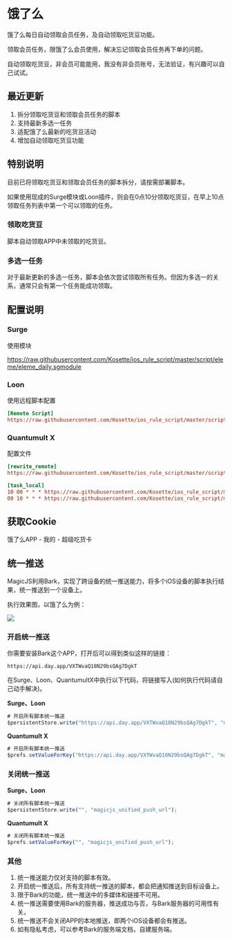 # 饿了么

饿了么每日自动领取会员任务，及自动领取吃货豆功能。

领取会员任务，限饿了么会员使用，解决忘记领取会员任务再下单的问题。

自动领取吃货豆，非会员可能能用，我没有非会员账号，无法验证，有兴趣可以自己试试。

## 最近更新

1. 拆分领取吃货豆和领取会员任务的脚本
2. 支持最新多选一任务
3. 适配饿了么最新的吃货豆活动
4. 增加自动领取吃货豆功能

## 特别说明

目前已将领取吃货豆和领取会员任务的脚本拆分，请按需部署脚本。

如果使用现成的Surge模块或Loon插件，则会在0点10分领取吃货豆，在早上10点领取任务列表中第一个可以领取的任务。

### 领取吃货豆

脚本自动领取APP中未领取的吃货豆。

### 多选一任务

对于最新更新的多选一任务，脚本会依次尝试领取所有任务。但因为多选一的关系，通常只会有第一个任务能成功领取。

## 配置说明

### Surge

使用模块

https://raw.githubusercontent.com/Kosette/ios_rule_script/master/script/eleme/eleme_daily.sgmodule

### Loon

使用远程脚本配置

```ini
[Remote Script]
https://raw.githubusercontent.com/Kosette/ios_rule_script/master/script/eleme/eleme_daily.lnscript, tag=饿了么_领取吃货豆及任务, enabled=true
```

### Quantumult X

配置文件

```ini
[rewrite_remote]
https://raw.githubusercontent.com/Kosette/ios_rule_script/master/script/eleme/eleme_daily.qxrewrite, tag=饿了么_获取Cookie, enabled=true

[task_local]
10 00 * * * https://raw.githubusercontent.com/Kosette/ios_rule_script/master/script/eleme/eleme_daily.js, tag=饿了么_领取吃货豆, enabled=true
00 10 * * * https://raw.githubusercontent.com/Kosette/ios_rule_script/master/script/eleme/eleme_mission.js, tag=饿了么_领取会员任务, enabled=true
```

## 获取Cookie

饿了么APP - 我的 - 超级吃货卡

## 统一推送

MagicJS利用Bark，实现了跨设备的统一推送能力，将多个iOS设备的脚本执行结果，统一推送到一个设备上。

执行效果图，以饿了么为例：

![](https://raw.githubusercontent.com/Kosette/ios_rule_script/master/script/eleme/images/bark.jpg)

### 开启统一推送

你需要安装Bark这个APP，打开后可以得到类似这样的链接：

```http
https://api.day.app/VXTWvaQ18N29bsQAg7DgkT
```

在Surge、Loon、QuantumultX中执行以下代码，将链接写入(如何执行代码请自己动手解决)。

**Surge、Loon**

```javascript
# 开启所有脚本统一推送
$persistentStore.write("https://api.day.app/VXTWvaQ18N29bsQAg7DgkT", "magicjs_unified_push_url");
```

**Quantumult X**

```javascript
# 开启所有脚本统一推送
$prefs.setValueForKey("https://api.day.app/VXTWvaQ18N29bsQAg7DgkT", "magicjs_unified_push_url");
```

### 关闭统一推送

**Surge、Loon**

```javascript
# 关闭所有脚本统一推送
$persistentStore.write("", "magicjs_unified_push_url");
```

**Quantumult X**

```javascript
# 关闭所有脚本统一推送
$prefs.setValueForKey("", "magicjs_unified_push_url");
```

### 其他

1. 统一推送能力仅对支持的脚本有效。
2. 开启统一推送后，所有支持统一推送的脚本，都会把通知推送到目标设备上。
3. 限于Bark的功能，统一推送中的多媒体和链接不可用。
4. 统一推送需要使用Bark的服务器，推送成功与否，与Bark服务器的可用性有关。
5. 统一推送不会关闭APP的本地推送，即两个iOS设备都会有推送。
6. 如有隐私考虑，可以参考Bark的服务端文档，自建服务端。